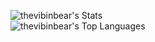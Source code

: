 <!--
<img src="https://capsule-render.vercel.app/api?text=Hello!&animation=fadeIn&type=rect&color=gradient&height=100"/>
-->
![thevibinbear's Stats](https://github-readme-stats.vercel.app/api?username=thevibinbear&theme=blueberry&show_icons=true&hide_border=false&count_private=true)  
![thevibinbear's Top Languages](https://github-readme-stats.vercel.app/api/top-langs/?username=thevibinbear&theme=blueberry&show_icons=true&hide_border=false&layout=compact)
